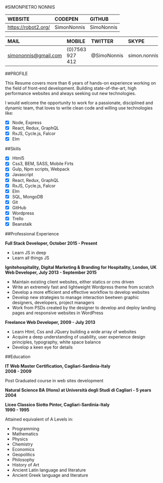 #SIMONPIETRO NONNIS 

| WEBSITE             | CODEPEN        | GITHUB     |
|:------------------- |:-------------- |:-----------|
| https://robot2.org/ | SimonNonnis    | SimoNonnis |


| MAIL                 | MOBILE         | TWITTER    | SKYPE        |
|:-------------------- |:-------------- |:---------- |:------------ |
| simononnis@gmail.com | (0)7563 927 412| @SimoNonnis| simon.nonnis |

##PROFILE

This Resume covers more than 6 years of hands-on experience working on the field of front-end development. 
Building state-of-the-art, high performance websites and always seeking out new technologies.

I would welcome the opportunity to work for a passionate, disciplined and dynamic team, that loves to write clean code and willing use technologies like: 

- [x] Node, Express
- [x] React, Redux, GraphQL
- [x] RxJS, Cycle.js, Falcor
- [x] Elm

##Skills

- [x] Html5
- [x] Css3, BEM, SASS, Mobile Firts
- [x] Gulp, Npm scripts, Webpack
- [x] Javascript
- [x] React, Redux, GraphQL
- [x] RxJS, Cycle.js, Falcor
- [x] Elm
- [x] SQL, MongoDB
- [x] Git
- [x] GitHub
- [x] Wordpress
- [x] Trello
- [x] Beanstalk

##Professional Experience

**Full Stack Developer, October 2015 - Present**
- Learn JS in deep
- Learn all things JS

**Ignitehospitality, Digital Marketing & Branding for Hospitality, London, UK**</br>
**Web Developer, July 2013 - September 2015**
- Maintain existing client websites, either statics or cms driven
- Write an extremely fast and lightweight Wordpress theme from scratch
- Develop a more efficient and effective workflow to develop websites
- Develop new strategies to manage interaction beetwen graphic designers, developers, project managers
- Work from PSDs created by the designer to develop and deploy landing pages and responsive websites in WordPress

**Freelance Web Developer, 2009 - July 2013**
- Learn Html, Css and JQuery building a wide array of websites
- Acquire a deep understanding of usability, user experience design principles, typography, white space balance
- Develop a keen eye for details

##Education

**IT Web Master Certification, Cagliari-Sardinia-Italy**</br>
**2008 - 2009**

Post Graduated course in web sites development

**Natural Science BA (Hons) at Università degli Studi di Cagliari - 5 years**
**2004**

**Liceo Classico Siotto Pintor, Cagliari-Sardinia-Italy**</br> 
**1990 - 1995**

Attained equivalent of A Levels in: 
- Programming 
- Mathematics
- Physics
- Chemistry
- Economics
- Geopolitics
- Philosophy 
- History of Art 
- Ancient Latin language and literature
- Ancient Greek language and literature










